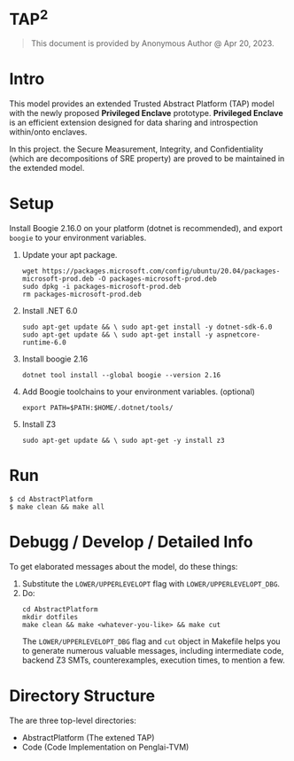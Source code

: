# $\text{TAP}^2$
> This document is provided by Anonymous Author @ Apr 20, 2023.
# Intro
This model provides an extended Trusted Abstract Platform (TAP) model with the newly proposed **Privileged Enclave** prototype. **Privileged Enclave** is an efficient extension designed for data sharing and introspection within/onto enclaves.

In this project. the Secure Measurement, Integrity, and Confidentiality (which are decompositions of SRE property) are proved to be maintained in the extended model.
# Setup
Install Boogie 2.16.0 on your platform (dotnet is recommended), and export `boogie` to your environment variables.

1. Update your apt package.

    ```
    wget https://packages.microsoft.com/config/ubuntu/20.04/packages-microsoft-prod.deb -O packages-microsoft-prod.deb
    sudo dpkg -i packages-microsoft-prod.deb
    rm packages-microsoft-prod.deb
    ```
2. Install .NET 6.0

    ```
    sudo apt-get update && \ sudo apt-get install -y dotnet-sdk-6.0
    sudo apt-get update && \ sudo apt-get install -y aspnetcore-runtime-6.0
    ```

3. Install boogie 2.16
    
    ```
    dotnet tool install --global boogie --version 2.16
    ```

4. Add Boogie toolchains to your environment variables. (optional)

    ```
    export PATH=$PATH:$HOME/.dotnet/tools/
    ```
5. Install Z3

    ```
    sudo apt-get update && \ sudo apt-get -y install z3
    ```
    
# Run
    $ cd AbstractPlatform
    $ make clean && make all
# Debugg / Develop / Detailed Info
To get elaborated messages about the model, do these things:
1. Substitute the `LOWER/UPPERLEVELOPT` flag with `LOWER/UPPERLEVELOPT_DBG`.
2. Do: 
    ```
    cd AbstractPlatform   
    mkdir dotfiles
    make clean && make <whatever-you-like> && make cut
    ```
    The `LOWER/UPPERLEVELOPT_DBG` flag and `cut` object in Makefile helps you to generate numerous valuable messages, including intermediate code, backend Z3 SMTs, counterexamples, execution times, to mention a few.

# Directory Structure

The are three top-level directories:
* AbstractPlatform (The extened TAP)
* Code (Code Implementation on Penglai-TVM)

<!-- # Setup

First, you will need to install [boogie](https://github.com/boogie-org/boogie). You'll also need to set the BOOGIE environment variable to point to the boogie executable on your system. For example, I set it as follows:

    $ export BOOGIE="mono ~/research/verification/boogie/Binaries/Boogie.exe"

# Abstract Trusted Platform

The trusted abstract platform (TAP) is in AbstractPlatform.

## Running The TAP Proofs

    $ cd AbstractPlatform
    $ make

Don't forget to set $BOOGIE

# Refinement Proofs

The code is in SanctumRefinementProof.bpl and SGXRefinementProof.bpl.

## Running the Refinement Proofs.
    
Just run make!

# Sanctum Model

Sanctum contains all of the Sanctum model.

* Sanctum/Common defines common, types, constants and functions.
* Sanctum/Host/OS.bpl contains functions that would be implemented in the operating system.
* Sanctum/MMU contains the MMU. See below for details.
* Sanctum/Sanctum contains the Sanctum model and non-interference proofs.

## Executing the Proofs

To run all proofs for the Sanctum model (including the MMU proof), just run make in Sanctum.

    $ cd Sanctum
    $ make

Running all the proofs may take several minutes. (There are a couple of extra proofs that aren't mentioned in the paper here.)

# SGX Model
    
The SGX model is in SGX.  There is nothing to run here.
 -->
